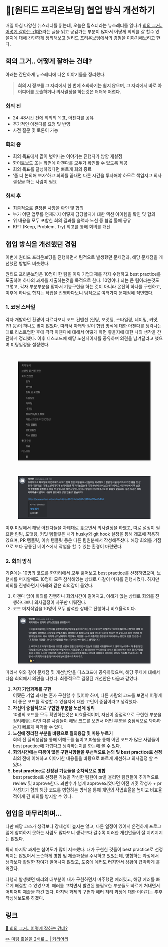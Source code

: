 # \[원티드 프리온보딩] 협업 방식 개선하기

매일 아침 다양한 뉴스레터를 읽는데, 오늘은 팁스터라는 뉴스레터를 읽다가 [회의 그거.. 어떻게 잘하는 건데?](https://maily.so/tipster/posts/e83a6f72?mid=b361d956)라는 글을 읽고 공감가는 부분이 많아서 어떻게 회의를 잘 할수 있을지에 대해 간단하게 정리해보고 원티드 프리온보딩에서의 경험을 이야기해보려고 한다.

## 회의 그거.. 어떻게 잘하는 건데?

아래는 간단하게 뉴스레터에 나온 이야기들을 정리했다.

> **회의 시 정보를 그 자리에서 한 번에 소화하기는 쉽지 않으며, 그 자리에서 바로 아이디어를 도출하거나 의사결정을 하는것은 더더욱 어렵다.**

### 회의 전

* 24-48시간 전에 회의의 목표, 아젠다를 공유
* 추가적인 아젠다를 요청 및 반영
* 사전 질문 및 토론이 가능

### 회의 중

* 회의 목표에서 많이 벗어나는 이야기는 진행자가 방향 재설정
* 화이트보드 또는 화면에 아젠다를 모두가 확인할 수 있도록 제공
* 회의 목표를 달성하였다면 빠르게 회의 종료
* ‘좀 더 논의해 보자’하고 회의를 끝내면 다른 시간을 투자해야 하므로 책임지고 의사결정을 하는 사람이 필요

### 회의 후

* 최종적으로 결정된 사항을 확인 및 합의
* 누가 어떤 업무를 언제까지 어떻게 담당할지에 대한 액션 아이템을 확인 및 합의
* 위 내용을 모두 포함한 회의 결과를 슬랙과 노션 등 협업 툴에 공유
* KPT (Keep, Problem, Try) 회고를 통해 회의를 개선

## 협업 방식을 개선했던 경험

이번에 원티드 프리온보딩을 진행하면서 팀적으로 발생했던 문제점과, 해당 문제점을 개선했던 방법도 비슷했다.

원티드 프리온보딩은 10명이 한 팀을 이뤄 기업과제를 각자 수행하고 best practice를 도출하여 하나의 과제를 제출하는것을 목적으로 한다. 10명이나 되는 큰 팀이라는것도 그렇고, 각자 부분부분을 맡아서 기능구현을 하는 것이 아니라 온전히 하나를 구현하고, 이후에 하나로 합치는 작업을 진행하다보니 팀적으로 여러가지 문제점에 직면했다.

### 1. 코딩 스타일

각자 개발하던 환경이 다르다보니 코드 컨벤션 (린팅, 포맷팅, 스타일링, 네이밍, 커밋, PR 등)이 하나도 맞지 않았다. 따라서 아래와 같이 협업 방식에 대한 아젠다를 생각나는대로 리스트업한 후에 각각 아젠다에 대해서 어떻게 하면 좋을지에 대한 나의 생각을 간단하게 정리했다. 이후 디스코드에 해당 노션페이지를 공유하며 의견을 남겨달라고 했으며 미팅일정을 설정했다.

<div>

<img src="https://s3-us-west-2.amazonaws.com/secure.notion-static.com/817e3d68-dcdf-4b71-9962-7f5da665c74b/Untitled.png" alt="">

 

<figure><img src=".gitbook/assets/Untitled (3) (1).png" alt=""><figcaption></figcaption></figure>

</div>

<div>

<img src="https://s3-us-west-2.amazonaws.com/secure.notion-static.com/51627bee-1178-45da-b814-4640a33b7a36/Untitled.png" alt="">

 

<figure><img src=".gitbook/assets/Untitled (4) (1).png" alt=""><figcaption></figcaption></figure>

</div>

이후 미팅에서 해당 아젠다들을 차례대로 훑으면서 의사결정을 하였고, 따로 설정이 필요한 린팅, 포맷팅, 커밋 템플릿은 내가 husky와 git hook 설정을 통해 레포에 적용하였으며, PR 템플릿, 이슈 템플릿 등은 다른 팀원분께서 작성해주셨다. 해당 회의를 기점으로 보다 공통된 베이스에서 작업을 할 수 있는 환경이 마련됐다.

### 2. 회의 방식

기존에는 10명의 코드를 한자리에서 모두 훑어보고 best practice를 선정하였으며, 브랜치를 머지할때도 10명이 모두 참석해있는 상태로 다같이 머지를 진행시켰다. 하지만 회의를 진행하면서 아래와 같은 회의감이 들었다.

1. 아젠다 없이 회의를 진행하니 회의시간이 길어지고, 이해가 없는 상태로 회의를 진행하다보니 의사결정이 자꾸만 미뤄진다.
2. 코드 머지작업을 10명이 모두 참석한 상태로 진행하니 비효율적이다.

<figure><img src=".gitbook/assets/Untitled (5) (1).png" alt=""><figcaption></figcaption></figure>

따라서 위와 같이 문제점 및 개선방안을 디스코드에 공유하였으며, 해당 주제에 대해서 다음 회의에서 의견을 나눴다. 최종적으로 결정된 개선안은 다음과 같았다.

1. **각자 기업과제를 구현**\
   어쨌든 기업 과제는 혼자 구현할 수 있어야 하며, 다른 사람의 코드를 보면서 어떻게 더 좋은 코드를 작성할 수 있을지에 대한 고민이 중점이라고 생각했다.
2. **자신이 중점적으로 구현한 부분을 노션에 정리**\
   10명의 코드를 모두 확인하는것은 비효율적이며, 자신이 중점적으로 구현한 부분을 정리해놓는다면 다른 사람들이 해당 코드를 보면서 어떤 부분을 중점적으로 봐야하는지 빠르게 파악할 수 있다.
3. **노션에 정리한 부분을 바탕으로 질의응답 및 따봉 누르기**\
   회의 전 질의응답을 통해 이해도를 높이고,따봉을 통해 어떤 코드가 많은 사람들이 best practice에 가깝다고 생각하는지를 한눈에 볼 수 있다.
4. **회의시간에는 따봉이 많은 구현사항들을 우선적으로 논의 및 best practice로 선정**\
   회의 전에 이해하고 이야기한 내용들을 바탕으로 빠르게 개선하고 의사결정 할 수 있다.
5. **best practice로 선정된 기능들을 순차적으로 병합**\
   best practice로 선정된 기능을 작성한 팀원이 pr을 올리면 팀원들이 추가적으로 review 및 approve한다. 과반수가 넘게 approve되었다면 이전 커밋 작성자 + pr 작성자가 함께 해당 코드를 병합하는 방식을 통해 개인의 작업효율을 높이고 비효율적이게 긴 회의를 방지할 수 있다.

## 협업을 마무리하며...

다만 해당 코스가 생각보다 강제성이 높지는 않고, 다른 일정이 있어서 온전하게 프로그램에 참여하지 못하는 사람도 많다보니 생각보다 갈수록 이러한 개선안들이 잘 지켜지지는 않았다.

특히 마지막 과제는 참여도가 많이 저조했다. 내가 구현한 것들이 best practice로 선정되지는 않았어서 느슨하게 병합 및 제출과정을 주시하고 있었는데, 병합하는 과정에서 생각보다 활발한 참여가 일어나지 않았고, 도중에 에러도 터지면서 상황이 급박하게 흘러갔다.

다행히 발생했던 에러의 대부분이 내가 구현하면서 마주했던 에러였고, 해당 에러를 빠르게 해결할 수 있었으며, 에러를 고치면서 발견된 불필요한 부분들도 빠르게 쳐내면서 어찌저찌 제출을 하긴 했다. 마지막 과제의 구현과 에러 처리 과정에 대한 이야기는 추후 작성해보도록 하겠다.

## 링크

[💬 회의 그거.. 어떻게 잘하는 건데?](https://maily.so/tipster/posts/e83a6f72?mid=b361d956)

[✏️ 미팅 효율을 2배로... | 커리어리](https://careerly.co.kr/comments/34919)

